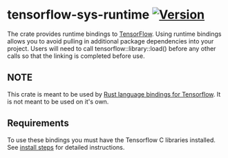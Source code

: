 # tensorflow-sys-runtime [![Version][version-icon]][version-page]

The crate provides runtime bindings to [TensorFlow][tensorflow]. Using runtime bindings allows you to avoid
pulling in additional package dependencies into your project. Users will need to call tensorflow::library::load()
before any other calls so that the linking is completed before use.

## NOTE
This crate is meant to be used by [Rust language bindings for Tensorflow][crates-tf]. It is not meant to be used on it's own.

## Requirements

To use these bindings you must have the Tensorflow C libraries installed. See  [install steps][tensorflow-setup]
for detailed instructions.

[tensorflow]: https://www.tensorflow.org
[tensorflow-setup]: https://www.tensorflow.org/install/lang_c
[crates-tf]: https://crates.io/crates/tensorflow
[version-icon]: https://img.shields.io/crates/v/tensorflow-sys-runtime.svg
[version-page]: https://crates.io/crates/tensorflow-sys-runtime
